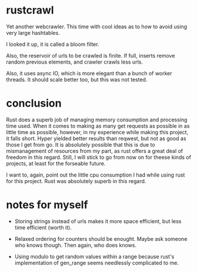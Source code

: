 # rustcrawl

Yet another webcrawler. This time with cool ideas as to how to avoid using very large hashtables.

I looked it up, it is called a bloom filter.

Also, the reservoir of urls to be crawled is finite. If full, inserts remove random previous elements, and crawler crawls less urls.

Also, it uses async IO, which is more elegant than a bunch of worker threads. It should scale better too, but this was not tested.

# conclusion

Rust does a superb job of managing memory consumption and processing time used. When it comes to making as many get requests as possible in as little time as possible, however, in my experience while making this project, it falls short. Hyper yielded better results than reqwest, but not as good as those I get from go. It is absolutely possible that this is due to mismanagement of resources from my part, as rust offers a great deal of freedom in this regard. Still, I will stick to go from now on for theese kinds of projects, at least for the forseable future.

I want to, again, point out the little cpu consumption I had while using rust for this project. Rust was absolutely superb in this regard.

# notes for myself

 - Storing strings instead of urls makes it more space efficient, but less time efficient (worth it).

<!--  - If all threads use the same seed (which I dont know if they would) that is not a problem, as long as statistical properties for each individual thread are ok. -->

 - Relaxed ordering for counters should be enought. Maybe ask someone who knows though. Then again, who does knows.

 - Using modulo to get random values within a range because rust's implementation of gen_range seems needlessly complicated to me.

<!-- # todo -->

<!--  - Add sleep at the beginning of each thread's loop. -->

<!--  - If reservoir is running out of space, the urls per crawl should be reduced.
    - Decided against it, actually. Revise later. -->

<!--  - Already used urls might get added to the reservoir, see if it is worth it to change that (use unique_gathered, unique_visited).
    - Actually, just not add urls to the reservoir that have been crawled already. Urls in reservoir might get discarded after all.
    - Actually actually, getting too many "url has been used" "errors", maybe use another unique.
    - Then again, a fast filling unique is not desired. -->

<!--  - Add a check/set in one method to unique. -->

<!--  - Add logger struct that logs errors.
    - Actually, maybe just print to stdout (or stderr). -->

<!--  - Use atomic counter to count gathered and visited pages. Maybe log this every so often. Also count css files. -->

<!--  - Use box syntax in unique module. -->

<!--  - Maybe use hyper, reqwest feels clunky. -->

<!--  - Remove #![allow(dead_code)]. -->

<!--  - Maybe use buffer_unordered. -->

<!--  - Maybe send uri to html_worker instead of string, if a move over channel is possible.
    - It is not: uri was moved at Client.get. -->

<!--  - Maybe use regex over Vec<u8> instead of string too (or not, its a move transform).
    - Not, it is a move transform. -->

<!--  - Maybe a direct transformation uri->url is possible, look into that.
    - Uri was moved, so there would be no point anyway. -->

<!--  - Probably need some sort of timeout. -->

<!--  - Replace unwraps with expects.
    - Actually, I see no point in that anymore. -->

<!--  - Limit the amount of crawled urls per site that share a host. Then remove MAX_URLS_PER_SITE.
    - Actually, just increase MAX_URLS_PER_SITE to like a thousand. -->

<!--  - Add timeout to getting chunks too. -->

<!--  - Make sure to use large bloom filter when deploying.

 - Document everything (as in, write comments and use rustdoc).
    - Also comment within functions.

 - Test further by using.

 - Make sure stuff works with only one thread too. So far so good.

 - Add timestampt to report. Maybe start timer when program starts and report on timer.

 - See if IO loop can be improved for performance.

 - Make sure magic numbers/strings are gone. -->

<!--  - Make sure url content that is not html or css gets discarded before it gets gotten by client. -->



<!-- 
# new plan for using hyper

 - HTML processing thread:
    - get html from channel, grab urls, and throw those that are not within bloomfilter into reservoir.
    - if too slow: make several such threads.

 - CSS processing thread:
    - get css from channel, make nice, and if not within bloomfilter write to file.

 - Main IO loop thread:
    - grab lock for bloomfilter and urlreservoir, and get urls until reservoir is empty or I have gotten enougth.
    - get gotten urls asynchronous, send css through css channel and html through html channel. -->
